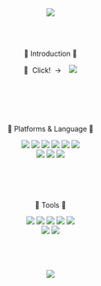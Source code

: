 <div align=center>
  <img src="https://capsule-render.vercel.app/api?type=wave&color=0:FFE5F5,100:FFF7DC&fontColor=CEE3F6&height=205&section=header&text=doyouee%20Github!&fontSize=85&animation=blink" />
</div>
<br>
<br>
<br>
<div align=center>
	<p> 🍦 Introduction 🍦</p> 
 	👀&nbsp; Click!&nbsp;&nbsp;→ &nbsp;&nbsp;   
	<a href="https://doyee.notion.site/0af87cb524134b24b488e184e2be213c">
		<img src="https://img.shields.io/badge/Notion-000000?style=flat&logo=Notion&logoColor=white"/>
	</a>
</div>
<br>
<br>
<br>
<br>
<br>
<div align=center>
  <p>🍈 Platforms & Language 🍈</p>
</div>
<div align=center>
	<img src="https://img.shields.io/badge/Java-007396?style=flat&logo=Conda-Forge&logoColor=white" />
  	<img src="https://img.shields.io/badge/MySQL-4479A1?style=flat&logo=MySQL&logoColor=white"/>
  	<img src="https://img.shields.io/badge/Spring Boot-6DB33F?style=flat&logo=Spring Boot&logoColor=white"/>
	<img src="https://img.shields.io/badge/Gradle-02303A?style=flat&logo=Gradle&logoColor=white"/>
  	<img src="https://img.shields.io/badge/JPA-59666C?style=flat&logo=JPA&logoColor=white"/>
	<img src="https://img.shields.io/badge/Tomcat-F8DC75?style=flat&logo=Apache Tomcat&logoColor=white"/>
	<br>
  	<img src="https://img.shields.io/badge/JavaScript-F7DF1E?style=flat&logo=JavaScript&logoColor=white" />
  	<img src="https://img.shields.io/badge/HTML5-E34F26?style=flat&logo=HTML5&logoColor=white"/>
	<img src="https://img.shields.io/badge/CSS-1572B6?style=flat&logo=CSS3&logoColor=white"/>
</div>
<br>
<br>
<br>
<br>
<div align=center>
	<p> 🍋 Tools 🍋<p>
</div>
<div align=center>
	<img src="https://img.shields.io/badge/IntelliJ-000000?style=flat&logo=IntelliJ IDEA&logoColor=white" />
	<img src="https://img.shields.io/badge/Eclipse%20IDE-2C2255?style=flat&logo=EclipseIDE&logoColor=white" />
	<img src="https://img.shields.io/badge/VS%20Code-007ACC?style=flat&logo=VisualStudioCode&logoColor=white" />
	<img src="https://img.shields.io/badge/DBeaver-885630?style=flat&logo=DBeaver&logoColor=white"/>
	<img src="https://img.shields.io/badge/Postman-FF6C37?style=flat&logo=Postman&logoColor=white"/>
	<br>
	<img src="https://img.shields.io/badge/Notion-000000?style=flat&logo=Notion&logoColor=white"/>
  	<img src="https://img.shields.io/badge/GitHub-181717?style=flat&logo=GitHub&logoColor=white"/>
</div>
<br>
<br>
<br>
<br>
<div align=center>
	<img src="https://github-readme-stats.vercel.app/api/top-langs/?username=doyouee&layout=compact">
</div>
